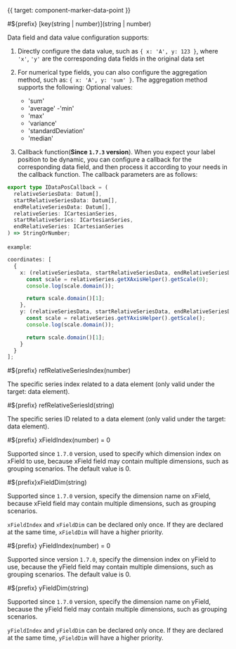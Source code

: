 {{ target: component-marker-data-point }}

#${prefix} [key(string | number)](string | number)

Data field and data value configuration supports:

1. Directly configure the data value, such as `{ x: 'A', y: 123 }`, where `'x'`, `'y'` are the corresponding data fields in the original data set
2. For numerical type fields, you can also configure the aggregation method, such as: `{ x: 'A', y: 'sum' }`. The aggregation method supports the following:
   Optional values:

   - 'sum'
   - 'average'
     -'min'
   - 'max'
   - 'variance'
   - 'standardDeviation'
   - 'median'

3. Callback function(**Since `1.7.3` version**). When you expect your label position to be dynamic, you can configure a callback for the corresponding data field, and then process it according to your needs in the callback function. The callback parameters are as follows:

```ts
export type IDataPosCallback = (
  relativeSeriesData: Datum[],
  startRelativeSeriesData: Datum[],
  endRelativeSeriesData: Datum[],
  relativeSeries: ICartesianSeries,
  startRelativeSeries: ICartesianSeries,
  endRelativeSeries: ICartesianSeries
) => StringOrNumber;
```

`example`:

```ts
coordinates: [
  {
    x: (relativeSeriesData, startRelativeSeriesData, endRelativeSeriesData, relativeSeries) => {
      const scale = relativeSeries.getXAxisHelper().getScale(0);
      console.log(scale.domain());

      return scale.domain()[1];
    },
    y: (relativeSeriesData, startRelativeSeriesData, endRelativeSeriesData, relativeSeries) => {
      const scale = relativeSeries.getYAxisHelper().getScale();
      console.log(scale.domain());

      return scale.domain()[1];
    }
  }
];
```

#${prefix} refRelativeSeriesIndex(number)

The specific series index related to a data element (only valid under the target: data element).

#${prefix} refRelativeSeriesId(string)

The specific series ID related to a data element (only valid under the target: data element).

#${prefix} xFieldIndex(number) = 0

Supported since `1.7.0` version, used to specify which dimension index on xField to use, because xField field may contain multiple dimensions, such as grouping scenarios. The default value is 0.

#${prefix}xFieldDim(string)

Supported since `1.7.0` version, specify the dimension name on xField, because xField field may contain multiple dimensions, such as grouping scenarios.

`xFieldIndex` and `xFieldDim` can be declared only once. If they are declared at the same time, `xFieldDim` will have a higher priority.

#${prefix} yFieldIndex(number) = 0

Supported since version `1.7.0`, specify the dimension index on yField to use, because the yField field may contain multiple dimensions, such as grouping scenarios. The default value is 0.

#${prefix} yFieldDim(string)

Supported since `1.7.0` version, specify the dimension name on yField, because the yField field may contain multiple dimensions, such as grouping scenarios.

`yFieldIndex` and `yFieldDim` can be declared only once. If they are declared at the same time, `yFieldDim` will have a higher priority.

